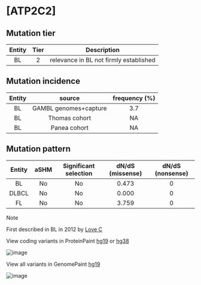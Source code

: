# [ATP2C2]

## Mutation tier

|Entity|Tier|Description                           |
|:------:|:----:|--------------------------------------|
|BL    |2   |relevance in BL not firmly established|
## Mutation incidence

|Entity|source               |frequency (%)|
|:------:|:---------------------:|:-------------:|
|BL    |GAMBL genomes+capture|3.7          |
|BL    |Thomas cohort        | NA          |
|BL    |Panea cohort         | NA          |

## Mutation pattern

|Entity|aSHM|Significant selection|dN/dS (missense)|dN/dS (nonsense)|
|:------:|:----:|:---------------------:|:----------------:|:----------------:|
|BL    |No  |No                   |0.473           |0               |
|DLBCL |No  |No                   |0.000           |0               |
|FL    |No  |No                   |3.759           |0               |


> [!NOTE]
> First described in BL in 2012 by [Love C](https://pubmed.ncbi.nlm.nih.gov/23143597)

View coding variants in ProteinPaint [hg19](https://www.bcgsc.ca/downloads/morinlab/GAMBL/test/genes/ATP2C2_protein.html)  or [hg38](https://www.bcgsc.ca/downloads/morinlab/GAMBL/test/genes/ATP2C2_protein_hg38.html)

![image](../../images/proteinpaint/ATP2C2_NM_014861.svg)

View all variants in GenomePaint [hg19](https://www.bcgsc.ca/downloads/morinlab/GAMBL/test/genes/ATP2C2.html)

![image](../../images/proteinpaint/ATP2C2.svg)
